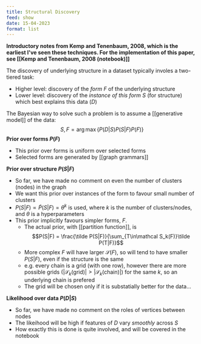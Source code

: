 ```yaml
---
title: Structural Discovery
feed: show
date: 15-04-2023
format: list
---
```



**Introductory notes from Kemp and Tenenbaum, 2008, which is the earliest I've seen these techniques. For the implementation of this paper, see [[Kemp and Tenenbaum, 2008 (notebook)]]**

The discovery of underlying structure in a dataset typically involes a two-tiered task:
- Higher level: discovery of the *form* $F$ of the underlying structure
- Lower level: discovery of the *instance of this form* $S$ (for structure) which best explains this data ($D$)

The Bayesian way to solve such a problem is to assume a [[generative model]] of the data: $$S, F = \arg\max\left\{ P(D|S) P(S|F) P(F) \right\}$$
**Prior over forms $P(F)$**
- This prior over forms is uniform over selected forms
- Selected forms are generated by [[graph grammars]]

**Prior over structure $P(S|F)$**
- So far, we have made no comment on even the number of clusters (nodes) in the graph
- We want this prior over instances of the form to favour small number of clusters
- $P(S|F) \propto \tilde P(S|F) = \theta^k$ is used, where $k$ is the number of clusters/nodes, and $\theta$ is a hyperparameters
- This prior implicitly favours simpler forms, $F$.
	- The actual prior, with [[partition function]], is $$P(S|F) = \frac{\tilde P(S|F)}{\sum_{T\in\mathcal S_k(F)}\tilde P(T|F)}$$
	- More complex $F$ will have larger $\mathcal S(F)$, so will tend to have smaller $P(S|F)$, even if the structure is the same
	- e.g. every chain is a grid (with one row), however there are more possible grids ($|\mathcal S_k(\text{grid})| \gt |\mathcal S_k(\text{chain})|$) for the same $k$, so an underlying chain is prefered
	- The grid will be chosen only if it is substatially better for the data...

**Likelihood over data $P(D|S)$**
- So far, we have made no comment on the roles of vertices between nodes
- The likeihood will be high if features of $D$ vary *smoothly* across $S$
- How exactly this is done is quite involved, and will be covered in the notebook